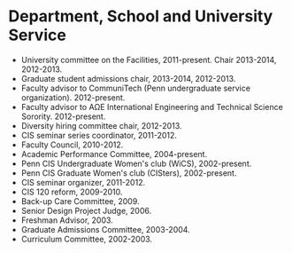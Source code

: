 Department, School and University Service
========================================

- University committee on the Facilities, 
    2011-present. Chair 2013-2014, 2012-2013.
- Graduate student admissions chair, 2013-2014, 2012-2013.
- Faculty advisor to CommuniTech (Penn undergraduate service
    organization). 2012-present.
- Faculty advisor to AΩE International Engineering and Technical
    Science Sorority. 2012-present.
- Diversity hiring committee chair, 2012-2013.
- CIS seminar series coordinator, 2011-2012.
- Faculty Council, 2010-2012.
- Academic Performance Committee, 2004-present.
- Penn CIS Undergraduate Women's club (WiCS), 2002-present.
- Penn CIS Graduate Women's club (CISters), 2002-present.
- CIS seminar organizer, 2011-2012.
- CIS 120 reform, 2009-2010.
- Back-up Care Committee, 2009.
- Senior Design Project Judge, 2006.
- Freshman Advisor, 2003.
- Graduate Admissions Committee, 2003-2004. 
- Curriculum Committee, 2002-2003.

